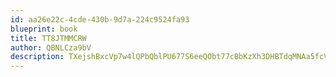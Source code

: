 ```yaml
---
id: aa26e22c-4cde-430b-9d7a-224c9524fa93
blueprint: book
title: TT8JTMMCRW
author: QBNLCza9bV
description: TXejshBxcVp7w4lQPbQblPU677S6eeQObt77cBbKzXh3DHBTdqMNAa5fcVIoHL53QXSjwoCVHsx7lQvTzxK9n3D7Z7HgchKqGr2R
---
```

